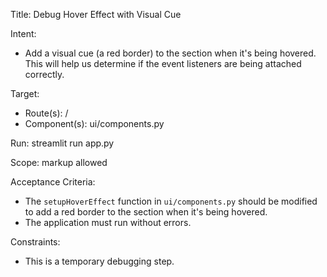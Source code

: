 Title: Debug Hover Effect with Visual Cue

Intent:
- Add a visual cue (a red border) to the section when it's being hovered. This will help us determine if the event listeners are being attached correctly.

Target:
- Route(s): /
- Component(s): ui/components.py

Run: streamlit run app.py

Scope: markup allowed

Acceptance Criteria:
- The `setupHoverEffect` function in `ui/components.py` should be modified to add a red border to the section when it's being hovered.
- The application must run without errors.

Constraints:
- This is a temporary debugging step.
